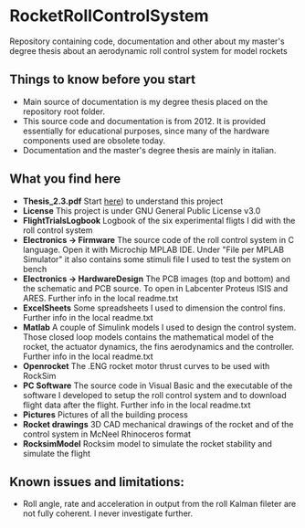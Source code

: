 # RocketRollControlSystem
Repository containing code, documentation and other about my master's degree thesis about an aerodynamic roll control system for model rockets 

## Things to know before you start
* Main source of documentation is my degree thesis placed on the repository root folder.
* This source code and documentation is from 2012. It is provided essentially for educational purposes, since many of the hardware components used are obsolete today.
* Documentation and the master's degree thesis are mainly in italian.

## What you find here
* **Thesis_2.3.pdf** Start [here](https://github.com/Newaysfactory/RocketRollControlSystem/blob/036ea757c4abbbe03a6e53f3893280afd1d1502c/Thesis_2.3%20-%20Active%20roll%20control%20system%20for%20a%20model%20rocket%20-%20Design%20implementation%20and%20experimental%20validation.pdf))  to understand this project
* **License** This project is under GNU General Public License v3.0
* **FlightTrialsLogbook** Logbook of the six experimental fligts I did with the roll control system
* **Electronics -> Firmware** The source code of the roll control system in C language. Open it with Microchip MPLAB IDE. Under "File per MPLAB Simulator" it also contains some stimuli file I used to test the system on bench
* **Electronics -> HardwareDesign** The PCB images (top and bottom) and the schematic and PCB source. To open in Labcenter Proteus ISIS and ARES. Further info in the local readme.txt
* **ExcelSheets** Some spreadsheets I used to dimension the control fins. Further info in the local readme.txt
* **Matlab** A couple of Simulink models I used to design the control system. Those closed loop models contains the mathematical model of the rocket, the actuator dynamics, the fins aerodynamics and the controller. Further info in the local readme.txt
* **Openrocket** The .ENG rocket motor thrust curves to be used with RockSim
* **PC Software** The source code in Visual Basic and the executable of the software I developed to setup the roll control system and to download flight data after the flight. Further info in the local readme.txt
* **Pictures** Pictures of all the building process
* **Rocket drawings** 3D CAD mechanical drawings of the rocket and of the control system in McNeel Rhinoceros format
* **RocksimModel** Rocksim model to simulate the rocket stability and simulate the flight

## Known issues and limitations:
* Roll angle, rate and acceleration in output from the roll Kalman fileter are not fully coherent. I never investigate further.
